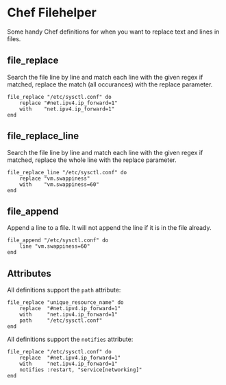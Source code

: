 Chef Filehelper
===============

Some handy Chef definitions for when you want to replace text and lines in files.

file_replace
------------

Search the file line by line and match each line with the given regex if matched, replace the match (all occurances) with the replace parameter.

	file_replace "/etc/sysctl.conf" do
		replace "#net.ipv4.ip_forward=1"
		with    "net.ipv4.ip_forward=1"
	end

file_replace_line
-----------------

Search the file line by line and match each line with the given regex if matched, replace the whole line with the replace parameter.

	file_replace_line "/etc/sysctl.conf" do
		replace "vm.swappiness"
		with    "vm.swappiness=60"
	end

file_append
-----------

Append a line to a file. It will not append the line if it is in the file already.

	file_append "/etc/sysctl.conf" do
		line "vm.swappiness=60"
	end

Attributes
----------

All definitions support the `path` attribute:

	file_replace "unique_resource_name" do
		replace  "#net.ipv4.ip_forward=1"
		with     "net.ipv4.ip_forward=1"
		path     "/etc/sysctl.conf"
	end

All definitions support the `notifies` attribute:

	file_replace "/etc/sysctl.conf" do
		replace  "#net.ipv4.ip_forward=1"
		with     "net.ipv4.ip_forward=1"
		notifies :restart, "service[networking]"
	end
